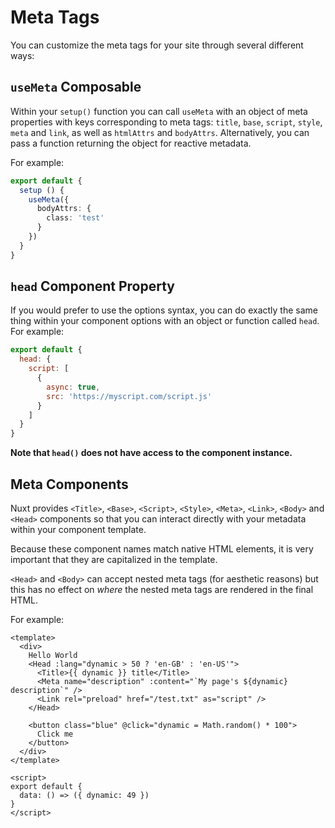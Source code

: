 # Meta Tags

You can customize the meta tags for your site through several different ways:

## `useMeta` Composable

Within your `setup()` function you can call `useMeta` with an object of meta properties with keys corresponding to meta tags: `title`, `base`, `script`, `style`, `meta` and `link`, as well as `htmlAttrs` and `bodyAttrs`. Alternatively, you can pass a function returning the object for reactive metadata.

For example:
```ts
export default {
  setup () {
    useMeta({
      bodyAttrs: {
        class: 'test'
      }
    })
  }
}
```

## `head` Component Property

If you would prefer to use the options syntax, you can do exactly the same thing within your component options with an object or function called `head`. For example:

```js
export default {
  head: {
    script: [
      {
        async: true,
        src: 'https://myscript.com/script.js'
      }
    ]
  }
}
```

**Note that `head()` does not have access to the component instance.**

## Meta Components

Nuxt provides `<Title>`, `<Base>`, `<Script>`, `<Style>`, `<Meta>`, `<Link>`, `<Body>` and `<Head>` components so that you can interact directly with your metadata within your component template.

Because these component names match native HTML elements, it is very important that they are capitalized in the template.

`<Head>` and `<Body>` can accept nested meta tags (for aesthetic reasons) but this has no effect on _where_ the nested meta tags are rendered in the final HTML.

For example:

```html{}[app.vue]
<template>
  <div>
    Hello World
    <Head :lang="dynamic > 50 ? 'en-GB' : 'en-US'">
      <Title>{{ dynamic }} title</Title>
      <Meta name="description" :content="`My page's ${dynamic} description`" />
      <Link rel="preload" href="/test.txt" as="script" />
    </Head>

    <button class="blue" @click="dynamic = Math.random() * 100">
      Click me
    </button>
  </div>
</template>

<script>
export default {
  data: () => ({ dynamic: 49 })
}
</script>
```
